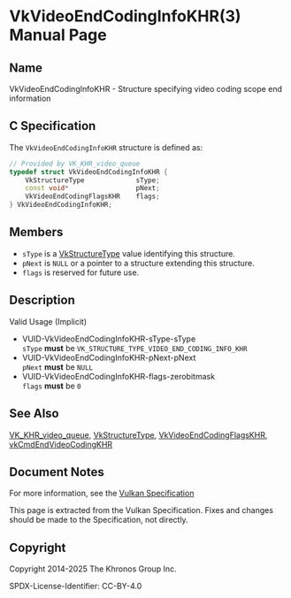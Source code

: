 # VkVideoEndCodingInfoKHR(3) Manual Page

## Name

VkVideoEndCodingInfoKHR - Structure specifying video coding scope end information



## [](#_c_specification)C Specification

The `VkVideoEndCodingInfoKHR` structure is defined as:

```c++
// Provided by VK_KHR_video_queue
typedef struct VkVideoEndCodingInfoKHR {
    VkStructureType             sType;
    const void*                 pNext;
    VkVideoEndCodingFlagsKHR    flags;
} VkVideoEndCodingInfoKHR;
```

## [](#_members)Members

- `sType` is a [VkStructureType](https://registry.khronos.org/vulkan/specs/latest/man/html/VkStructureType.html) value identifying this structure.
- `pNext` is `NULL` or a pointer to a structure extending this structure.
- `flags` is reserved for future use.

## [](#_description)Description

Valid Usage (Implicit)

- [](#VUID-VkVideoEndCodingInfoKHR-sType-sType)VUID-VkVideoEndCodingInfoKHR-sType-sType  
  `sType` **must** be `VK_STRUCTURE_TYPE_VIDEO_END_CODING_INFO_KHR`
- [](#VUID-VkVideoEndCodingInfoKHR-pNext-pNext)VUID-VkVideoEndCodingInfoKHR-pNext-pNext  
  `pNext` **must** be `NULL`
- [](#VUID-VkVideoEndCodingInfoKHR-flags-zerobitmask)VUID-VkVideoEndCodingInfoKHR-flags-zerobitmask  
  `flags` **must** be `0`

## [](#_see_also)See Also

[VK\_KHR\_video\_queue](https://registry.khronos.org/vulkan/specs/latest/man/html/VK_KHR_video_queue.html), [VkStructureType](https://registry.khronos.org/vulkan/specs/latest/man/html/VkStructureType.html), [VkVideoEndCodingFlagsKHR](https://registry.khronos.org/vulkan/specs/latest/man/html/VkVideoEndCodingFlagsKHR.html), [vkCmdEndVideoCodingKHR](https://registry.khronos.org/vulkan/specs/latest/man/html/vkCmdEndVideoCodingKHR.html)

## [](#_document_notes)Document Notes

For more information, see the [Vulkan Specification](https://registry.khronos.org/vulkan/specs/latest/html/vkspec.html#VkVideoEndCodingInfoKHR)

This page is extracted from the Vulkan Specification. Fixes and changes should be made to the Specification, not directly.

## [](#_copyright)Copyright

Copyright 2014-2025 The Khronos Group Inc.

SPDX-License-Identifier: CC-BY-4.0